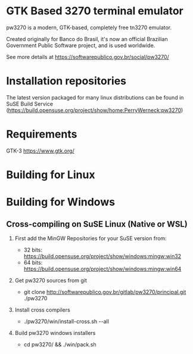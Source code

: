 
GTK Based 3270 terminal emulator
================================

pw3270 is a modern, GTK-based, completely free tn3270 emulator. 

Created originally for Banco do Brasil, it's now an official Brazilian Government Public Software project, and is used worldwide. 

See more details at https://softwarepublico.gov.br/social/pw3270/

Installation repositories
=========================

The latest version packaged for many linux distributions can be found in SuSE Build Service (https://build.opensuse.org/project/show/home:PerryWerneck:pw3270)

Requirements
============

GTK-3
	https://www.gtk.org/


Building for Linux
==================



Building for Windows
===========================

Cross-compiling on SuSE Linux (Native or WSL)
---------------------------------------------

1. First add the MinGW Repositories for your SuSE version from:

	* 32 bits: https://build.opensuse.org/project/show/windows:mingw:win32
	* 64 bits: https://build.opensuse.org/project/show/windows:mingw:win64

2. Get pw3270 sources from git

	* git clone http://softwarepublico.gov.br/gitlab/pw3270/principal.git ./pw3270

3. Install cross compilers

	* ./pw3270/win/install-cross.sh --all

4. Build pw3270 windows installers

	* cd pw3270/ && ./win/pack.sh


